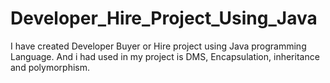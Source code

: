 # Developer_Hire_Project_Using_Java
I have created Developer Buyer or Hire project using Java programming Language. And i had used in my project is DMS, Encapsulation, inheritance and polymorphism.
